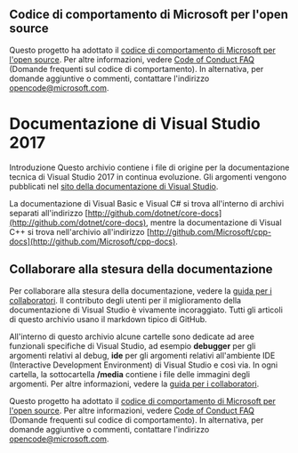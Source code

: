 ## <a name="microsoft-open-source-code-of-conduct"></a>Codice di comportamento di Microsoft per l'open source

Questo progetto ha adottato il [codice di comportamento di Microsoft per l'open source](https://opensource.microsoft.com/codeofconduct/).
Per altre informazioni, vedere [Code of Conduct FAQ](https://opensource.microsoft.com/codeofconduct/faq/) (Domande frequenti sul codice di comportamento). In alternativa, per domande aggiuntive o commenti, contattare l'indirizzo [opencode@microsoft.com](mailto:opencode@microsoft.com).

# <a name="visual-studio-2017-documentation"></a>Documentazione di Visual Studio 2017

Introduzione Questo archivio contiene i file di origine per la documentazione tecnica di Visual Studio 2017 in continua evoluzione. Gli argomenti vengono pubblicati nel [sito della documentazione di Visual Studio](https://docs.microsoft.com/visualstudio).

La documentazione di Visual Basic e Visual C# si trova all'interno di archivi separati all'indirizzo [http://github.com/dotnet/core-docs](http://github.com/dotnet/core-docs), mentre la documentazione di Visual C++ si trova nell'archivio all'indirizzo [http://github.com/Microsoft/cpp-docs](http://github.com/Microsoft/cpp-docs).

## <a name="contributing-to-the-documentation"></a>Collaborare alla stesura della documentazione

Per collaborare alla stesura della documentazione, vedere la [guida per i collaboratori](CONTRIBUTING.md).
Il contributo degli utenti per il miglioramento della documentazione di Visual Studio è vivamente incoraggiato. Tutti gli articoli di questo archivio usano il markdown tipico di GitHub.

All'interno di questo archivio alcune cartelle sono dedicate ad aree funzionali specifiche di Visual Studio, ad esempio **debugger** per gli argomenti relativi al debug, **ide** per gli argomenti relativi all'ambiente IDE (Interactive Development Environment) di Visual Studio e così via. In ogni cartella, la sottocartella **/media** contiene i file delle immagini degli argomenti. Per altre informazioni, vedere la [guida per i collaboratori](CONTRIBUTING.md).

Questo progetto ha adottato il [codice di comportamento di Microsoft per l'open source](https://opensource.microsoft.com/codeofconduct/). Per altre informazioni, vedere [Code of Conduct FAQ](https://opensource.microsoft.com/codeofconduct/faq/) (Domande frequenti sul codice di comportamento). In alternativa, per domande aggiuntive o commenti, contattare l'indirizzo [opencode@microsoft.com](mailto:opencode@microsoft.com).
